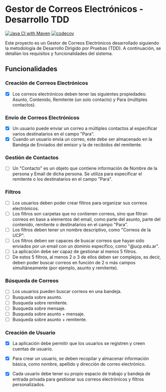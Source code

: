 # Gestor de Correos Electrónicos - Desarrollo TDD

[![Java CI with Maven](https://github.com/felix-toledo/gestorMails-tdd-java/actions/workflows/maven.yml/badge.svg)](https://github.com/felix-toledo/gestorMails-tdd-java/actions/workflows/maven.yml)
[![codecov](https://codecov.io/gh/felix-toledo/gestorMails-tdd-java/graph/badge.svg?token=GFJTFBHX9F)](https://codecov.io/gh/felix-toledo/gestorMails-tdd-java)

Este proyecto es un Gestor de Correos Electrónicos desarrollado siguiendo la metodología de Desarrollo Dirigido por Pruebas (TDD). A continuación, se detallan los requisitos y funcionalidades del sistema.

## Funcionalidades

### Creación de Correos Electrónicos
- [X] Los correos electrónicos deben tener las siguientes propiedades: Asunto, Contenido, Remitente (un solo contacto) y Para (múltiples contactos).

### Envío de Correos Electrónicos
- [X] Un usuario puede enviar un correo a múltiples contactos al especificar varios destinatarios en el campo "Para".
- [X] Cuando un usuario envía un correo, este debe ser almacenado en la Bandeja de Enviados del emisor y la de recibidos del remitente.

### Gestión de Contactos
- [ ] Un "Contacto" es un objeto que contiene información de Nombre de la persona y Email de dicha persona. Se utiliza para especificar el remitente o los destinatarios en el campo "Para".

### Filtros
- [ ] Los usuarios deben poder crear filtros para organizar sus correos electrónicos.
- [ ] Los filtros son carpetas que no contienen correos, sino que filtran correos en base a elementos del email, como parte del asunto, parte del contenido, remitente o destinatarios en el campo "Para".
- [ ] Los filtros deben tener un nombre descriptivo, como "Correos de la UCP".
- [ ] Los filtros deben ser capaces de buscar correos que hayan sido enviados por un email con un dominio específico, como "@ucp.edu.ar".
- [ ] La aplicación debe ser capaz de gestionar al menos 5 filtros.
- [ ] De estos 5 filtros, al menos 2 o 3 de ellos deben ser complejos, es decir, deben poder buscar correos en función de 2 o más campos simultáneamente (por ejemplo, asunto y remitente).

### Búsqueda de Correos
- [ ] Los usuarios pueden buscar correos en una bandeja.
- [ ] Busqueda sobre asunto.
- [ ] Busqueda sobre remitente.
- [ ] Busqueda sobre mensaje.
- [ ] Busqueda sobre asunto + mensaje.
- [ ] Busqueda sobre asunto + remitente.

### Creación de Usuario
- [X] La aplicación debe permitir que los usuarios se registren y creen cuentas de usuario.
- [X] Para crear un usuario, se deben recopilar y almacenar información básica, como nombre, apellido y dirección de correo electrónico.
- [X] Cada usuario debe tener su propio espacio de trabajo y bandeja de entrada privada para gestionar sus correos electrónicos y filtros personalizados.

